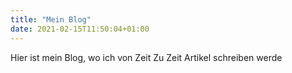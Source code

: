 ```yaml
---
title: "Mein Blog"
date: 2021-02-15T11:50:04+01:00
---
```


Hier ist mein Blog, wo ich von Zeit Zu Zeit Artikel schreiben werde 